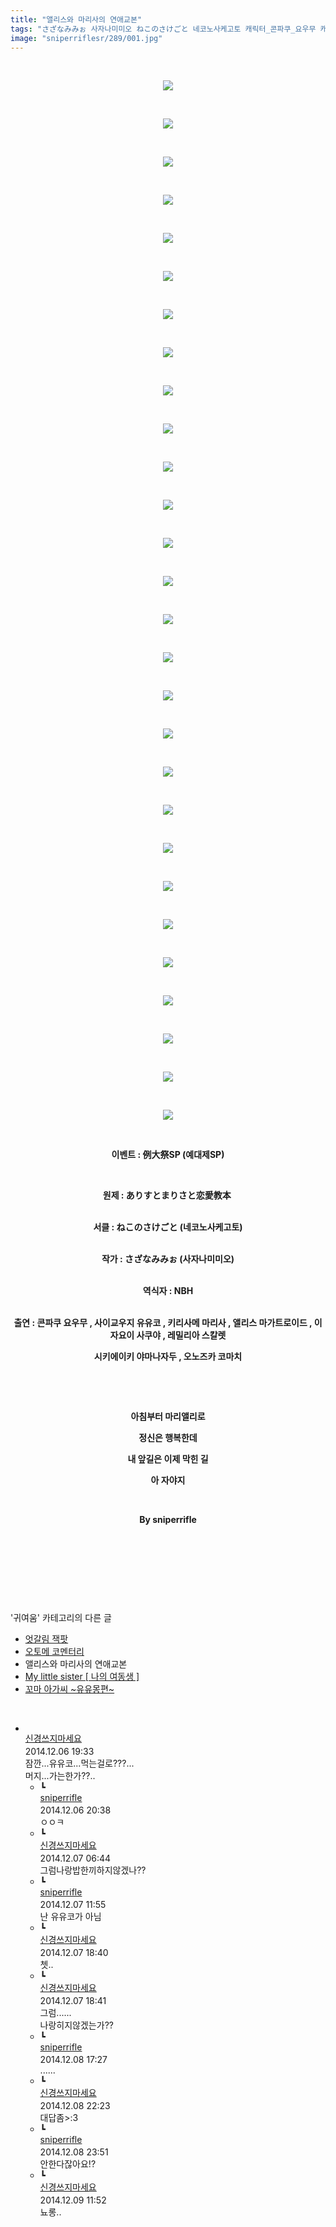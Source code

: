 ```yaml
---
title: "앨리스와 마리사의 연애교본"
tags: "さざなみみぉ 사자나미미오 ねこのさけごと 네코노사케고토 캐릭터_콘파쿠_요우무 캐릭터_사이교우지_유유코 캐릭터_키리사메_마리사 캐릭터_앨리스_마가트로이드 캐릭터_이자요이_사쿠야 캐릭터_레밀리아_스칼렛 캐릭터_시키에이키_야마나자두 캐릭터_오노즈카_코마치 이벤트_例大祭sp 이벤트_예대제sp 귀여움"
image: "sniperriflesr/289/001.jpg"
---
```

<div class="article">
<p style="TEXT-ALIGN: center"> </p>
<p style="TEXT-ALIGN: center"><img src="{{ site.nasurl }}/sniperriflesr/289/001.jpg"/></p>
<p style="TEXT-ALIGN: center"> </p>
<p style="TEXT-ALIGN: center"><img src="{{ site.nasurl }}/sniperriflesr/289/002.jpg"/></p>
<p style="TEXT-ALIGN: center"> </p>
<p style="TEXT-ALIGN: center"><img src="{{ site.nasurl }}/sniperriflesr/289/003.jpg"/></p>
<p style="TEXT-ALIGN: center"> </p>
<p style="TEXT-ALIGN: center"><img src="{{ site.nasurl }}/sniperriflesr/289/004.jpg"/></p>
<p style="TEXT-ALIGN: center"> </p>
<p style="TEXT-ALIGN: center"><img src="{{ site.nasurl }}/sniperriflesr/289/005.jpg"/></p>
<p style="TEXT-ALIGN: center"> </p>
<p style="TEXT-ALIGN: center"><img src="{{ site.nasurl }}/sniperriflesr/289/006.jpg"/></p>
<p style="TEXT-ALIGN: center"> </p>
<p style="TEXT-ALIGN: center"><img src="{{ site.nasurl }}/sniperriflesr/289/007.jpg"/></p>
<p style="TEXT-ALIGN: center"> </p>
<p style="TEXT-ALIGN: center"><img src="{{ site.nasurl }}/sniperriflesr/289/008.jpg"/></p>
<p style="TEXT-ALIGN: center"> </p>
<p style="TEXT-ALIGN: center"><img src="{{ site.nasurl }}/sniperriflesr/289/009.jpg"/></p>
<p style="TEXT-ALIGN: center"> </p>
<p style="TEXT-ALIGN: center"><img src="{{ site.nasurl }}/sniperriflesr/289/010.jpg"/></p>
<p style="TEXT-ALIGN: center"> </p>
<p style="TEXT-ALIGN: center"><img src="{{ site.nasurl }}/sniperriflesr/289/011.jpg"/></p>
<p style="TEXT-ALIGN: center"> </p>
<p style="TEXT-ALIGN: center"><img src="{{ site.nasurl }}/sniperriflesr/289/012.jpg"/></p>
<p style="TEXT-ALIGN: center"> </p>
<p style="TEXT-ALIGN: center"><img src="{{ site.nasurl }}/sniperriflesr/289/013.jpg"/></p>
<p style="TEXT-ALIGN: center"> </p>
<p style="TEXT-ALIGN: center"><img src="{{ site.nasurl }}/sniperriflesr/289/014.jpg"/></p>
<p style="TEXT-ALIGN: center"> </p>
<p style="TEXT-ALIGN: center"><img src="{{ site.nasurl }}/sniperriflesr/289/015.jpg"/></p>
<p style="TEXT-ALIGN: center"> </p>
<p style="TEXT-ALIGN: center"><img src="{{ site.nasurl }}/sniperriflesr/289/016.jpg"/></p>
<p style="TEXT-ALIGN: center"> </p>
<p style="TEXT-ALIGN: center"><img src="{{ site.nasurl }}/sniperriflesr/289/017.jpg"/></p>
<p style="TEXT-ALIGN: center"> </p>
<p style="TEXT-ALIGN: center"><img src="{{ site.nasurl }}/sniperriflesr/289/018.jpg"/></p>
<p style="TEXT-ALIGN: center"> </p>
<p style="TEXT-ALIGN: center"><img src="{{ site.nasurl }}/sniperriflesr/289/019.jpg"/></p>
<p style="TEXT-ALIGN: center"> </p>
<p style="TEXT-ALIGN: center"><img src="{{ site.nasurl }}/sniperriflesr/289/020.jpg"/></p>
<p style="TEXT-ALIGN: center"> </p>
<p style="TEXT-ALIGN: center"><img src="{{ site.nasurl }}/sniperriflesr/289/021.jpg"/></p>
<p style="TEXT-ALIGN: center"> </p>
<p style="TEXT-ALIGN: center"><img src="{{ site.nasurl }}/sniperriflesr/289/022.jpg"/></p>
<p style="TEXT-ALIGN: center"> </p>
<p style="TEXT-ALIGN: center"><img src="{{ site.nasurl }}/sniperriflesr/289/023.jpg"/></p>
<p style="TEXT-ALIGN: center"> </p>
<p style="TEXT-ALIGN: center"><img src="{{ site.nasurl }}/sniperriflesr/289/024.jpg"/></p>
<p style="TEXT-ALIGN: center"> </p>
<p style="TEXT-ALIGN: center"><img src="{{ site.nasurl }}/sniperriflesr/289/025.jpg"/></p>
<p style="TEXT-ALIGN: center"> </p>
<p style="TEXT-ALIGN: center"><img src="{{ site.nasurl }}/sniperriflesr/289/026.jpg"/></p>
<p style="TEXT-ALIGN: center"> </p>
<p style="TEXT-ALIGN: center"><img src="{{ site.nasurl }}/sniperriflesr/289/027.jpg"/></p>
<p style="TEXT-ALIGN: center"> </p>
<p style="TEXT-ALIGN: center"><img src="{{ site.nasurl }}/sniperriflesr/289/028.jpg"/></p>
<p style="TEXT-ALIGN: center"> </p>
<p style="TEXT-ALIGN: center"><strong>이벤트 : 例大祭SP (예대제SP)</strong></p>
<p style="TEXT-ALIGN: center"><strong></strong> </p>
<p style="TEXT-ALIGN: center"><strong>원제 : ありすとまりさと恋愛教本  </strong></p>
<p style="TEXT-ALIGN: center"><br/><strong>서클 : ねこのさけごと (네코노사케고토)</strong></p>
<p style="TEXT-ALIGN: center"><br/><strong>작가 : さざなみみぉ (사자나미미오)</strong></p>
<p style="TEXT-ALIGN: center"><br/><strong>역식자 : NBH</strong></p>
<p style="TEXT-ALIGN: center"><strong></strong><br/><strong>출연 : 콘파쿠 요우무 , 사이교우지 유유코 , 키리사메 마리사 , 앨리스 마가트로이드 , 이자요이 사쿠야 , 레밀리아 스칼렛</strong></p>
<p style="TEXT-ALIGN: center"><strong>시키에이키 야마나자두 , 오노즈카 코마치</strong></p>
<p style="TEXT-ALIGN: center"><strong></strong> </p>
<p style="TEXT-ALIGN: center"><strong></strong> </p>
<p style="TEXT-ALIGN: center"><strong>아침부터 마리앨리로</strong></p>
<p style="TEXT-ALIGN: center"><strong>정신은 행복한데</strong></p>
<p style="TEXT-ALIGN: center"><strong>내 앞길은 이제 막힌 길</strong></p>
<p style="TEXT-ALIGN: center"><strong>아 자야지</strong></p>
<p style="TEXT-ALIGN: center"><strong></strong> </p>
<p style="TEXT-ALIGN: center"><strong>By sniperrifle</strong></p>
<p style="TEXT-ALIGN: center"><strong></strong> </p>
<p style="TEXT-ALIGN: center"><strong></strong> </p>
<p style="TEXT-ALIGN: center"> </p>
</div><br/>
<div class="another">
<p>'귀여움' 카테고리의 다른 글</p>
<ul>
<li><a href="/2014-12-17-sniperriflesr_294">엇갈림 잭팟</a></li>
<li><a href="/2014-12-17-sniperriflesr_293">오토메 코멘터리</a></li>
<li>앨리스와 마리사의 연애교본</li>
<li><a href="/2014-12-02-sniperriflesr_285">My little sister [ 나의 여동생 ]</a></li>
<li><a href="/2014-12-01-sniperriflesr_283">꼬마 아가씨 ~유유몽편~</a></li>
</ul>
</div><br/>
<div class="comment" id="commentListBlock_289" style="display:block"><ul><li class="firstCmt"><div class="opinionListMenu">
<div class="icon"><img alt="" class="myicon" src="http://i1.daumcdn.net/pimg/blog/p_img/mycon/basic_2.gif"/></div>
<div class="fl">
<a class="bold" href="http://blog.daum.net/ghcjf1001" target="_blank">신경쓰지마세요 </a>
<div style="width: 1px; height: 1px; overflow: hidden; visibility: hidden; border:1px solid red">
<span id="uname476" style="display:none;">신경쓰지마세요</span>
<span id="pwd476" style="display:none;"></span>
<span id="emailblog476" name="http://blog.daum.net/ghcjf1001" style="display:none;"></span>
<span id="open476" style="display:none">Y</span>
</div>
</div>
<div class="sDateTime">2014.12.06 19:33</div>
</div>
<div class="cont" id="Text476">잠깐...유유코...먹는걸로???...<br/>
머지...가는한가??..</div>
<div class="contReArea" id="inWrite476" style="display:none;"></div>
<ul><li class="secondCmt"><div class="opinionListMenuRe" id="parent_476">
<div class="reIcon">┗</div>
<div class="icon"><img alt="" class="myicon" src="http://cfile217.uf.daum.net/M21x21/23254B425446251B1045FF"/></div>
<div class="fl">
<a class="bold" href="http://blog.daum.net/sniperriflesr" target="_blank">sniperrifle </a>
<div style="width: 1px; height: 1px; overflow: hidden; visibility: hidden; border:1px solid red">
<span id="uname477" style="display:none;">sniperrifle</span>
<span id="pwd477" style="display:none;"></span>
<span id="emailblog477" name="http://blog.daum.net/sniperriflesr" style="display:none;"></span>
<span id="open477" style="display:none">Y</span>
</div>
</div>
<div class="sDateTime">2014.12.06 20:38</div>
</div>
<div class="contRe" id="Text477">ㅇㅇㅋ</div>
<div class="contReReArea" id="inWrite477" style="display:none;"></div>
</li><li class="secondCmt"><div class="opinionListMenuRe" id="parent_476">
<div class="reIcon">┗</div>
<div class="icon"><img alt="" class="myicon" src="http://i1.daumcdn.net/pimg/blog/p_img/mycon/basic_2.gif"/></div>
<div class="fl">
<a class="bold" href="http://blog.daum.net/ghcjf1001" target="_blank">신경쓰지마세요 </a>
<div style="width: 1px; height: 1px; overflow: hidden; visibility: hidden; border:1px solid red">
<span id="uname483" style="display:none;">신경쓰지마세요</span>
<span id="pwd483" style="display:none;"></span>
<span id="emailblog483" name="http://blog.daum.net/ghcjf1001" style="display:none;"></span>
<span id="open483" style="display:none">Y</span>
</div>
</div>
<div class="sDateTime">2014.12.07 06:44</div>
</div>
<div class="contRe" id="Text483">그럼나랑밥한끼하지않겠나??</div>
<div class="contReReArea" id="inWrite483" style="display:none;"></div>
</li><li class="secondCmt"><div class="opinionListMenuRe" id="parent_476">
<div class="reIcon">┗</div>
<div class="icon"><img alt="" class="myicon" src="http://cfile217.uf.daum.net/M21x21/23254B425446251B1045FF"/></div>
<div class="fl">
<a class="bold" href="http://blog.daum.net/sniperriflesr" target="_blank">sniperrifle </a>
<div style="width: 1px; height: 1px; overflow: hidden; visibility: hidden; border:1px solid red">
<span id="uname486" style="display:none;">sniperrifle</span>
<span id="pwd486" style="display:none;"></span>
<span id="emailblog486" name="http://blog.daum.net/sniperriflesr" style="display:none;"></span>
<span id="open486" style="display:none">Y</span>
</div>
</div>
<div class="sDateTime">2014.12.07 11:55</div>
</div>
<div class="contRe" id="Text486">난 유유코가 아님</div>
<div class="contReReArea" id="inWrite486" style="display:none;"></div>
</li><li class="secondCmt"><div class="opinionListMenuRe" id="parent_476">
<div class="reIcon">┗</div>
<div class="icon"><img alt="" class="myicon" src="http://i1.daumcdn.net/pimg/blog/p_img/mycon/basic_2.gif"/></div>
<div class="fl">
<a class="bold" href="http://blog.daum.net/ghcjf1001" target="_blank">신경쓰지마세요 </a>
<div style="width: 1px; height: 1px; overflow: hidden; visibility: hidden; border:1px solid red">
<span id="uname490" style="display:none;">신경쓰지마세요</span>
<span id="pwd490" style="display:none;"></span>
<span id="emailblog490" name="http://blog.daum.net/ghcjf1001" style="display:none;"></span>
<span id="open490" style="display:none">Y</span>
</div>
</div>
<div class="sDateTime">2014.12.07 18:40</div>
</div>
<div class="contRe" id="Text490">쳇..</div>
<div class="contReReArea" id="inWrite490" style="display:none;"></div>
</li><li class="secondCmt"><div class="opinionListMenuRe" id="parent_476">
<div class="reIcon">┗</div>
<div class="icon"><img alt="" class="myicon" src="http://i1.daumcdn.net/pimg/blog/p_img/mycon/basic_2.gif"/></div>
<div class="fl">
<a class="bold" href="http://blog.daum.net/ghcjf1001" target="_blank">신경쓰지마세요 </a>
<div style="width: 1px; height: 1px; overflow: hidden; visibility: hidden; border:1px solid red">
<span id="uname491" style="display:none;">신경쓰지마세요</span>
<span id="pwd491" style="display:none;"></span>
<span id="emailblog491" name="http://blog.daum.net/ghcjf1001" style="display:none;"></span>
<span id="open491" style="display:none">Y</span>
</div>
</div>
<div class="sDateTime">2014.12.07 18:41</div>
</div>
<div class="contRe" id="Text491">그럼......<br/>
나랑히지않겠는가??</div>
<div class="contReReArea" id="inWrite491" style="display:none;"></div>
</li><li class="secondCmt"><div class="opinionListMenuRe" id="parent_476">
<div class="reIcon">┗</div>
<div class="icon"><img alt="" class="myicon" src="http://cfile217.uf.daum.net/M21x21/23254B425446251B1045FF"/></div>
<div class="fl">
<a class="bold" href="http://blog.daum.net/sniperriflesr" target="_blank">sniperrifle </a>
<div style="width: 1px; height: 1px; overflow: hidden; visibility: hidden; border:1px solid red">
<span id="uname493" style="display:none;">sniperrifle</span>
<span id="pwd493" style="display:none;"></span>
<span id="emailblog493" name="http://blog.daum.net/sniperriflesr" style="display:none;"></span>
<span id="open493" style="display:none">Y</span>
</div>
</div>
<div class="sDateTime">2014.12.08 17:27</div>
</div>
<div class="contRe" id="Text493">......</div>
<div class="contReReArea" id="inWrite493" style="display:none;"></div>
</li><li class="secondCmt"><div class="opinionListMenuRe" id="parent_476">
<div class="reIcon">┗</div>
<div class="icon"><img alt="" class="myicon" src="http://i1.daumcdn.net/pimg/blog/p_img/mycon/basic_2.gif"/></div>
<div class="fl">
<a class="bold" href="http://blog.daum.net/ghcjf1001" target="_blank">신경쓰지마세요 </a>
<div style="width: 1px; height: 1px; overflow: hidden; visibility: hidden; border:1px solid red">
<span id="uname494" style="display:none;">신경쓰지마세요</span>
<span id="pwd494" style="display:none;"></span>
<span id="emailblog494" name="http://blog.daum.net/ghcjf1001" style="display:none;"></span>
<span id="open494" style="display:none">Y</span>
</div>
</div>
<div class="sDateTime">2014.12.08 22:23</div>
</div>
<div class="contRe" id="Text494">대답좀&gt;:3</div>
<div class="contReReArea" id="inWrite494" style="display:none;"></div>
</li><li class="secondCmt"><div class="opinionListMenuRe" id="parent_476">
<div class="reIcon">┗</div>
<div class="icon"><img alt="" class="myicon" src="http://cfile217.uf.daum.net/M21x21/23254B425446251B1045FF"/></div>
<div class="fl">
<a class="bold" href="http://blog.daum.net/sniperriflesr" target="_blank">sniperrifle </a>
<div style="width: 1px; height: 1px; overflow: hidden; visibility: hidden; border:1px solid red">
<span id="uname495" style="display:none;">sniperrifle</span>
<span id="pwd495" style="display:none;"></span>
<span id="emailblog495" name="http://blog.daum.net/sniperriflesr" style="display:none;"></span>
<span id="open495" style="display:none">Y</span>
</div>
</div>
<div class="sDateTime">2014.12.08 23:51</div>
</div>
<div class="contRe" id="Text495">안한다잖아요!?</div>
<div class="contReReArea" id="inWrite495" style="display:none;"></div>
</li><li class="secondCmt"><div class="opinionListMenuRe" id="parent_476">
<div class="reIcon">┗</div>
<div class="icon"><img alt="" class="myicon" src="http://i1.daumcdn.net/pimg/blog/p_img/mycon/basic_2.gif"/></div>
<div class="fl">
<a class="bold" href="http://blog.daum.net/ghcjf1001" target="_blank">신경쓰지마세요 </a>
<div style="width: 1px; height: 1px; overflow: hidden; visibility: hidden; border:1px solid red">
<span id="uname496" style="display:none;">신경쓰지마세요</span>
<span id="pwd496" style="display:none;"></span>
<span id="emailblog496" name="http://blog.daum.net/ghcjf1001" style="display:none;"></span>
<span id="open496" style="display:none">Y</span>
</div>
</div>
<div class="sDateTime">2014.12.09 11:52</div>
</div>
<div class="contRe" id="Text496">뇨롱..</div>
<div class="contReReArea" id="inWrite496" style="display:none;"></div>
</li></ul></li></ul>
</div><br/>

<br/>
<p id="refer"></p>
<br/>
